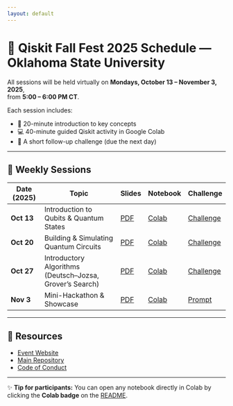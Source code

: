 ```yaml
---
layout: default
---
```


# 📅 Qiskit Fall Fest 2025 Schedule — Oklahoma State University

All sessions will be held virtually on **Mondays, October 13 – November 3, 2025**,  
from **5:00 – 6:00 PM CT**.  

Each session includes:  
- 🎤 20-minute introduction to key concepts  
- 💻 40-minute guided Qiskit activity in Google Colab  
- 🧩 A short follow-up challenge (due the next day)  

---

## 📖 Weekly Sessions

| Date (2025) | Topic | Slides | Notebook | Challenge |
|-------------|-------|--------|----------|-----------|
| **Oct 13**  | Introduction to Qubits & Quantum States | [PDF](../slides/01_intro_slides.pdf) | [Colab](../notebooks/01_intro_qubits.ipynb) | [Challenge](../challenges/challenge_01.md) |
| **Oct 20**  | Building & Simulating Quantum Circuits | [PDF](../slides/02_circuits_slides.pdf) | [Colab](../notebooks/02_circuits.ipynb) | [Challenge](../challenges/challenge_02.md) |
| **Oct 27**  | Introductory Algorithms (Deutsch–Jozsa, Grover’s Search) | [PDF](../slides/03_algorithms_slides.pdf) | [Colab](../notebooks/03_algorithms.ipynb) | [Challenge](../challenges/challenge_03.md) |
| **Nov 3**   | Mini-Hackathon & Showcase | [PDF](../slides/04_hackathon_slides.pdf) | [Colab](../notebooks/04_hackathon.ipynb) | [Prompt](../challenges/challenge_04.md) |

---

## 🔗 Resources
- [Event Website](https://kursatkara.github.io/qiskit-fall-fest-2025/)  
- [Main Repository](https://github.com/kursatkara/qiskit-fall-fest-2025)  
- [Code of Conduct](../CODE_OF_CONDUCT.md)  

---

✨ **Tip for participants:** You can open any notebook directly in Colab by clicking the **Colab badge** on the [README](../README.md).  
